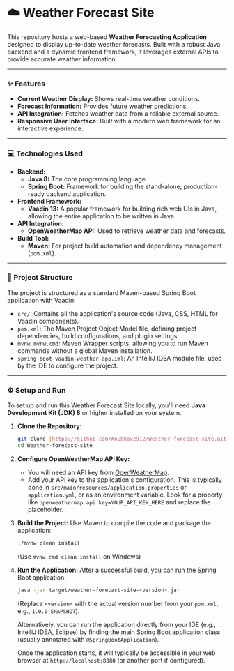 # ☁️ Weather Forecast Site

This repository hosts a web-based **Weather Forecasting Application** designed to display up-to-date weather forecasts. Built with a robust Java backend and a dynamic frontend framework, it leverages external APIs to provide accurate weather information.

---

### ✨ Features

* **Current Weather Display:** Shows real-time weather conditions.
* **Forecast Information:** Provides future weather predictions.
* **API Integration:** Fetches weather data from a reliable external source.
* **Responsive User Interface:** Built with a modern web framework for an interactive experience.

---

### 💻 Technologies Used

* **Backend:**
    * **Java 8:** The core programming language.
    * **Spring Boot:** Framework for building the stand-alone, production-ready backend application.
* **Frontend Framework:**
    * **Vaadin 13:** A popular framework for building rich web UIs in Java, allowing the entire application to be written in Java.
* **API Integration:**
    * **OpenWeatherMap API:** Used to retrieve weather data and forecasts.
* **Build Tool:**
    * **Maven:** For project build automation and dependency management (`pom.xml`).

---

### 📂 Project Structure

The project is structured as a standard Maven-based Spring Boot application with Vaadin:

* `src/`: Contains all the application's source code (Java, CSS, HTML for Vaadin components).
* `pom.xml`: The Maven Project Object Model file, defining project dependencies, build configurations, and plugin settings.
* `mvnw`, `mvnw.cmd`: Maven Wrapper scripts, allowing you to run Maven commands without a global Maven installation.
* `spring-boot-vaadin-weather-app.iml`: An IntelliJ IDEA module file, used by the IDE to configure the project.

---

### ⚙️ Setup and Run

To set up and run this Weather Forecast Site locally, you'll need **Java Development Kit (JDK) 8** or higher installed on your system.

1.  **Clone the Repository:**
    ```bash
    git clone [https://github.com/Anubhav2912/Weather-forecast-site.git](https://github.com/Anubhav2912/Weather-forecast-site.git)
    cd Weather-forecast-site
    ```
2.  **Configure OpenWeatherMap API Key:**
    * You will need an API key from [OpenWeatherMap](https://openweathermap.org/api).
    * Add your API key to the application's configuration. This is typically done in `src/main/resources/application.properties` or `application.yml`, or as an environment variable. Look for a property like `openweathermap.api.key=YOUR_API_KEY_HERE` and replace the placeholder.

3.  **Build the Project:**
    Use Maven to compile the code and package the application:
    ```bash
    ./mvnw clean install
    ```
    (Use `mvnw.cmd clean install` on Windows)

4.  **Run the Application:**
    After a successful build, you can run the Spring Boot application:
    ```bash
    java -jar target/weather-forecast-site-<version>.jar
    ```
    (Replace `<version>` with the actual version number from your `pom.xml`, e.g., `1.0.0-SNAPSHOT`).

    Alternatively, you can run the application directly from your IDE (e.g., IntelliJ IDEA, Eclipse) by finding the main Spring Boot application class (usually annotated with `@SpringBootApplication`).

    Once the application starts, it will typically be accessible in your web browser at `http://localhost:8080` (or another port if configured).

